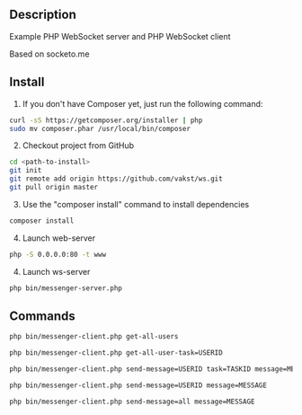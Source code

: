 Description
----------------------------------
Example PHP WebSocket server and PHP WebSocket client

Based on socketo.me

Install
----------------------------------

1) If you don't have Composer yet, just run the following command:

```bash
curl -sS https://getcomposer.org/installer | php
sudo mv composer.phar /usr/local/bin/composer 
```

2) Checkout project from GitHub

```bash
cd <path-to-install>
git init
git remote add origin https://github.com/vakst/ws.git
git pull origin master
```

3) Use the "composer install" command to install dependencies

```bash
composer install
```
4) Launch web-server

```bash
php -S 0.0.0.0:80 -t www
```

4) Launch ws-server

```bash
php bin/messenger-server.php
```

Commands
----------------------------------
```bash
php bin/messenger-client.php get-all-users

php bin/messenger-client.php get-all-user-task=USERID

php bin/messenger-client.php send-message=USERID task=TASKID message=MESSAGE

php bin/messenger-client.php send-message=USERID message=MESSAGE

php bin/messenger-client.php send-message=all message=MESSAGE
```